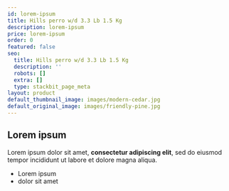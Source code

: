 ```yaml
---
id: lorem-ipsum
title: Hills perro w/d 3.3 Lb 1.5 Kg
description: lorem-ipsum
price: lorem-ipsum
order: 0
featured: false
seo:
  title: Hills perro w/d 3.3 Lb 1.5 Kg
  description: ''
  robots: []
  extra: []
  type: stackbit_page_meta
layout: product
default_thumbnail_image: images/modern-cedar.jpg
default_original_image: images/friendly-pine.jpg
---
```

## Lorem ipsum

Lorem ipsum dolor sit amet, **consectetur adipiscing elit**, sed do eiusmod tempor incididunt ut labore et dolore magna aliqua.

- Lorem ipsum
- dolor sit amet